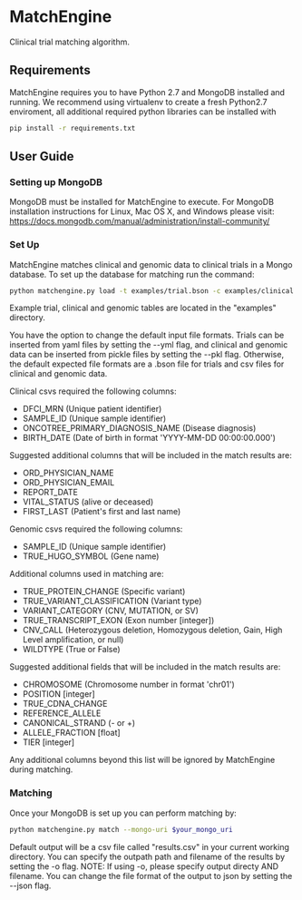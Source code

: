 # MatchEngine
Clinical trial matching algorithm.

## Requirements
MatchEngine requires you to have Python 2.7 and MongoDB installed and running. We recommend using virtualenv to create a fresh Python2.7 enviroment, all additional required python libraries can be installed with
```bash
pip install -r requirements.txt
```

## User Guide
### Setting up MongoDB
MongoDB must be installed for MatchEngine to execute. For MongoDB installation instructions
for Linux, Mac OS X, and Windows please visit:
https://docs.mongodb.com/manual/administration/install-community/

### Set Up
MatchEngine matches clinical and genomic data to clinical trials in a Mongo
database. To set up the database for matching run the command:
```bash
python matchengine.py load -t examples/trial.bson -c examples/clinical.example.csv -g examples/genomic.example.csv --mongo-uri $your_mongo_uri
```

Example trial, clinical and genomic tables are located in the "examples" directory.

You have the option to change the default input file formats.
Trials can be inserted from yaml files by setting the --yml flag, and
clinical and genomic data can be inserted from pickle files by setting the --pkl flag.
Otherwise, the default expected file formats are a .bson file for trials
and csv files for clinical and genomic data.

Clinical csvs required the following columns:
- DFCI_MRN (Unique patient identifier)
- SAMPLE_ID (Unique sample identifier)
- ONCOTREE_PRIMARY_DIAGNOSIS_NAME (Disease diagnosis)
- BIRTH_DATE (Date of birth in format 'YYYY-MM-DD 00:00:00.000')

Suggested additional columns that will be included in the match results are:
- ORD_PHYSICIAN_NAME
- ORD_PHYSICIAN_EMAIL
- REPORT_DATE
- VITAL_STATUS (alive or deceased)
- FIRST_LAST (Patient's first and last name)

Genomic csvs required the following columns:
- SAMPLE_ID (Unique sample identifier)
- TRUE_HUGO_SYMBOL (Gene name)
    
Additional columns used in matching are:
- TRUE_PROTEIN_CHANGE (Specific variant)
- TRUE_VARIANT_CLASSIFICATION (Variant type)
- VARIANT_CATEGORY (CNV, MUTATION, or SV)
- TRUE_TRANSCRIPT_EXON (Exon number [integer])
- CNV_CALL (Heterozygous deletion, Homozygous deletion, Gain, High Level amplification, or null)
- WILDTYPE (True or False)

Suggested additional fields that will be included in the match results are:
- CHROMOSOME (Chromosome number in format 'chr01')
- POSITION [integer]
- TRUE_CDNA_CHANGE
- REFERENCE_ALLELE
- CANONICAL_STRAND (- or +)
- ALLELE_FRACTION [float]
- TIER [integer]
    
Any additional columns beyond this list will be ignored by MatchEngine during matching.

### Matching
Once your MongoDB is set up you can perform matching by:
```bash
python matchengine.py match --mongo-uri $your_mongo_uri
```

Default output will be a csv file called "results.csv" in your current working directory.
You can specify the outpath path and filename of the results by setting the -o flag. NOTE: If using -o, please specify output directy AND filename. 
You can change the file format of the output to json by setting the --json flag.
